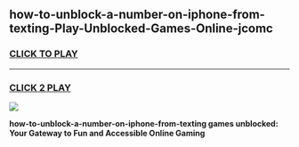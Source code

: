 
## how-to-unblock-a-number-on-iphone-from-texting-Play-Unblocked-Games-Online-jcomc
<h3>
<a href="https://premium76.site?title=how-to-unblock-a-number-on-iphone-from-texting&ref=25A">CLICK TO PLAY</a></h3>
<hr>

<h3>
<a href="https://premium76.site?title=how-to-unblock-a-number-on-iphone-from-texting&ref=25A">CLICK 2 PLAY</a>
  
</h3>

<a href="https://premium76.site?title=how-to-unblock-a-number-on-iphone-from-texting&ref=25A"><img src="https://clearcache.store/games.png"></a>


**how-to-unblock-a-number-on-iphone-from-texting games unblocked: Your Gateway to Fun and Accessible Online Gaming**
